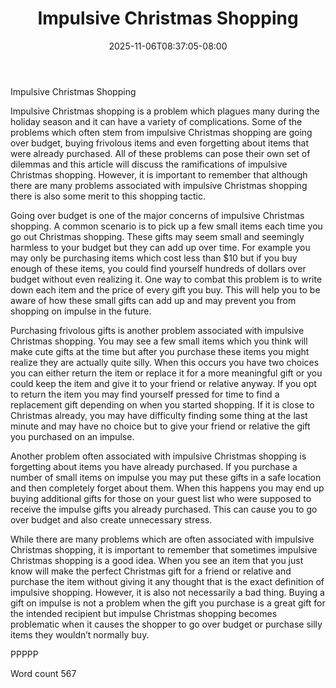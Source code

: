 ﻿---
title: "Impulsive Christmas Shopping"
date: 2025-11-06T08:37:05-08:00
description: "Christmas Shopping Tips for Web Success"
featured_image: "/images/Christmas Shopping.jpg"
tags: ["Christmas Shopping"]
---

Impulsive Christmas Shopping

Impulsive Christmas shopping is a problem which plagues many during the holiday season and it can have a variety of complications. Some of the problems which often stem from impulsive Christmas shopping are going over budget, buying frivolous items and even forgetting about items that were already purchased. All of these problems can pose their own set of dilemmas and this article will discuss the ramifications of impulsive Christmas shopping. However, it is important to remember that although there are many problems associated with impulsive Christmas shopping there is also some merit to this shopping tactic.

Going over budget is one of the major concerns of impulsive Christmas shopping. A common scenario is to pick up a few small items each time you go out Christmas shopping. These gifts may seem small and seemingly harmless to your budget but they can add up over time. For example you may only be purchasing items which cost less than $10 but if you buy enough of these items, you could find yourself hundreds of dollars over budget without even realizing it. One way to combat this problem is to write down each item and the price of every gift you buy. This will help you to be aware of how these small gifts can add up and may prevent you from shopping on impulse in the future.

Purchasing frivolous gifts is another problem associated with impulsive Christmas shopping. You may see a few small items which you think will make cute gifts at the time but after you purchase these items you might realize they are actually quite silly. When this occurs you have two choices you can either return the item or replace it for a more meaningful gift or you could keep the item and give it to your friend or relative anyway. If you opt to return the item you may find yourself pressed for time to find a replacement gift depending on when you started shopping. If it is close to Christmas already, you may have difficulty finding some thing at the last minute and may have no choice but to give your friend or relative the gift you purchased on an impulse.

Another problem often associated with impulsive Christmas shopping is forgetting about items you have already purchased. If you purchase a number of small items on impulse you may put these gifts in a safe location and then completely forget about them. When this happens you may end up buying additional gifts for those on your guest list who were supposed to receive the impulse gifts you already purchased. This can cause you to go over budget and also create unnecessary stress. 

While there are many problems which are often associated with impulsive Christmas shopping, it is important to remember that sometimes impulsive Christmas shopping is a good idea. When you see an item that you just know will make the perfect Christmas gift for a friend or relative and purchase the item without giving it any thought that is the exact definition of impulsive shopping. However, it is also not necessarily a bad thing. Buying a gift on impulse is not a problem when the gift you purchase is a great gift for the intended recipient but impulse Christmas shopping becomes problematic when it causes the shopper to go over budget or purchase silly items they wouldn’t normally buy. 

PPPPP

Word count 567

